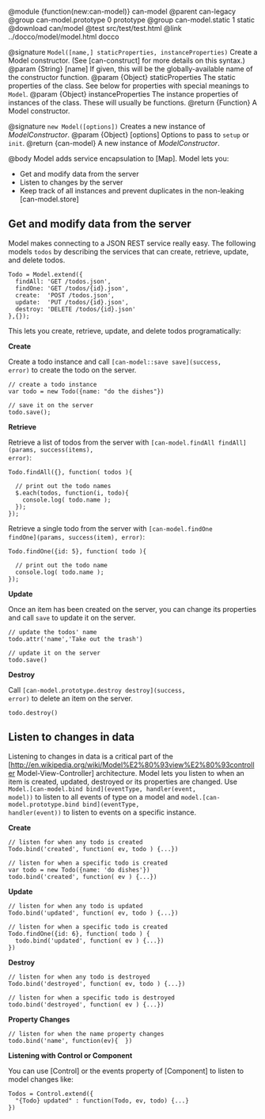 @module {function(new:can-model)} can-model
@parent can-legacy
@group can-model.prototype 0 prototype
@group can-model.static 1 static
@download can/model
@test src/test/test.html
@link ../docco/model/model.html docco

@signature `Model([name,] staticProperties, instanceProperties)`
Create a Model constructor. (See [can-construct] for more details on this syntax.)
@param {String} [name] If given, this will be the globally-available name of the constructor function.
@param {Object} staticProperties The static properties of the class. See below for properties with
special meanings to `Model`.
@param {Object} instanceProperties The instance properties of instances of the class. These will usually
be functions.
@return {Function} A Model constructor.

@signature `new Model([options])`
Creates a new instance of _ModelConstructor_.
@param {Object} [options] Options to pass to `setup` or `init`.
@return {can-model} A new instance of _ModelConstructor_.

@body
Model adds service encapsulation to [Map].  Model lets you:

 - Get and modify data from the server
 - Listen to changes by the server
 - Keep track of all instances and prevent duplicates in the non-leaking [can-model.store]
 
## Get and modify data from the server

Model makes connecting to a JSON REST service 
really easy.  The following models `todos` by
describing the services that can create, retrieve,
update, and delete todos. 

```
Todo = Model.extend({
  findAll: 'GET /todos.json',
  findOne: 'GET /todos/{id}.json',
  create:  'POST /todos.json',
  update:  'PUT /todos/{id}.json',
  destroy: 'DELETE /todos/{id}.json' 
},{});
```

This lets you create, retrieve, update, and delete
todos programatically:

__Create__

Create a todo instance and 
call <code>[can-model::save save]\(success, error\)</code>
to create the todo on the server.
    
```
// create a todo instance
var todo = new Todo({name: "do the dishes"})

// save it on the server
todo.save();
```

__Retrieve__

Retrieve a list of todos from the server with
<code>[can-model.findAll findAll]\(params, success(items), error\)</code>: 
    
```
Todo.findAll({}, function( todos ){

  // print out the todo names
  $.each(todos, function(i, todo){
    console.log( todo.name );
  });
});
```

Retrieve a single todo from the server with
<code>[can-model.findOne findOne]\(params, success(item), error\)</code>:

```
Todo.findOne({id: 5}, function( todo ){

  // print out the todo name
  console.log( todo.name );
});
```

__Update__

Once an item has been created on the server,
you can change its properties and call
<code>save</code> to update it on the server.

```
// update the todos' name
todo.attr('name','Take out the trash')
  
// update it on the server
todo.save()
```

__Destroy__

Call <code>[can-model.prototype.destroy destroy]\(success, error\)</code>
to delete an item on the server.

    todo.destroy()

## Listen to changes in data

Listening to changes in data is a critical part of 
the [http://en.wikipedia.org/wiki/Model%E2%80%93view%E2%80%93controller Model-View-Controller]
architecture.  Model lets you listen to when an item is created, updated, destroyed
or its properties are changed. Use 
<code>Model.[can-model.bind bind]\(eventType, handler(event, model)\)</code>
to listen to all events of type on a model and
<code>model.[can-model.prototype.bind bind]\(eventType, handler(event)\)</code>
to listen to events on a specific instance.

__Create__

```
// listen for when any todo is created
Todo.bind('created', function( ev, todo ) {...})

// listen for when a specific todo is created
var todo = new Todo({name: 'do dishes'})
todo.bind('created', function( ev ) {...})
```
  
__Update__

```
// listen for when any todo is updated
Todo.bind('updated', function( ev, todo ) {...})

// listen for when a specific todo is created
Todo.findOne({id: 6}, function( todo ) {
  todo.bind('updated', function( ev ) {...})
})
```

__Destroy__

```
// listen for when any todo is destroyed
Todo.bind('destroyed', function( ev, todo ) {...})

// listen for when a specific todo is destroyed
todo.bind('destroyed', function( ev ) {...})
```

__Property Changes__

```
// listen for when the name property changes
todo.bind('name', function(ev){  })
```

__Listening with Control or Component__

You can use [Control] or the events property of [Component] to listen to model changes like:

```
Todos = Control.extend({
  "{Todo} updated" : function(Todo, ev, todo) {...}
})
```
